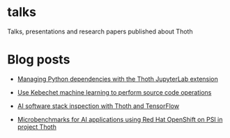 # talks
Talks, presentations and research papers published about Thoth

# Blog posts

 * [Managing Python dependencies with the Thoth JupyterLab extension](https://developers.redhat.com/blog/2021/03/19/managing-python-dependencies-with-the-thoth-jupyterlab-extension/)

 * [Use Kebechet machine learning to perform source code operations](https://developers.redhat.com/blog/2020/12/24/use-kebechet-machine-learning-to-perform-source-code-operations/)

 * [AI software stack inspection with Thoth and TensorFlow](https://developers.redhat.com/blog/2020/09/30/ai-software-stack-inspection-with-thoth-and-tensorflow/)

 * [Microbenchmarks for AI applications using Red Hat OpenShift on PSI in project Thoth](https://developers.redhat.com/blog/2019/10/28/microbenchmarks-for-ai-applications-using-red-hat-openshift-on-psi-in-project-thoth/)


